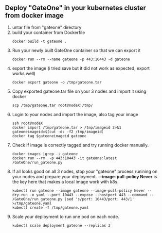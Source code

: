 ## Deploy "GateOne" in your kubernetes cluster from docker image
1) untar file from "gateone" directory
2) build your container from Dockerfile
      ```
      docker build -t gateone .
      ```
3) Run your newly built GateOne container so that we can export it
      ```
      docker run --rm --name gateone -p 443:10443 -d gateone 
     ``` 
4) export the image (i tried save but it did not work as expected, export works well)
      ```
      docker export gateone -o /tmp/gateone.tar
      ```
5) Copy exported gateone.tar file on your 3 nodes and import it using docker 
      ```
      scp /tmp/gateone.tar root@nodeX:/tmp/
      ```
6) Login to your nodes and import the image, also tag your image
      ```
      ssh root@nodeX
      docker import /tmp/gateone.tar > /tmp/imageid 2>&1
      gateoneimageid=$(cut -d: -f2 /tmp/imageid)
      docker tag $gateoneimageid gateone
      ```
7) Check if image is correctly tagged and try running docker manually.
      ```
      docker images |grep -i gateone
      docker run --rm  -p 443:10443 -it gateone:latest /GateOne/run_gateone.py
      ```
8) If all looks good on all 3 nodes, stop your "gateone" process runining on your nodes and prepare your deployment.
   **--image-pull-policy Never**  is the key here that makes a local image work with k8s.
      ```
      kubectl run gateone --image gateone --image-pull-policy Never --dry-run -o yaml --port 10443 --expose --hostport 443 --command -- /GateOne/run_gateone.py |sed 's/port: 10443/port: 443/1' >/tmp/gateone.yaml
      kubectl create -f /tmp/gateone.yaml
      ```
9) Scale your deployment to run one pod on each node.
     ```
     kubectl scale deployment gateone --replicas 3
     ```
